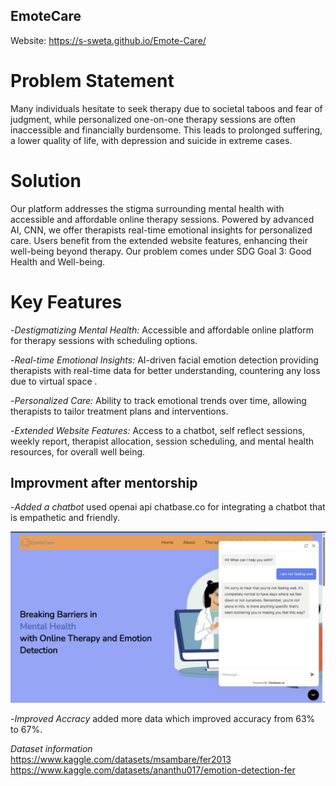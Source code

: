 ## EmoteCare

Website: https://s-sweta.github.io/Emote-Care/

# Problem Statement

Many individuals hesitate to seek therapy due to societal taboos and fear of judgment, while personalized one-on-one therapy sessions are often inaccessible and financially burdensome. This leads to prolonged suffering, a lower quality of life, with depression and suicide in extreme cases.

# Solution
Our platform addresses the stigma surrounding mental health with accessible and affordable online therapy sessions. Powered by advanced AI, CNN, we offer therapists real-time emotional insights for personalized care. Users benefit from the extended website features, enhancing their well-being beyond therapy.
Our problem comes under SDG Goal 3: Good Health and Well-being.

# Key Features
-*Destigmatizing Mental Health:* Accessible and affordable online platform for therapy sessions with scheduling options.

-*Real-time Emotional Insights:* AI-driven facial emotion detection providing therapists with real-time data for better understanding, countering any loss due to virtual space .

-*Personalized Care:* Ability to track emotional trends over time, allowing therapists to tailor treatment plans and interventions.

-*Extended Website Features:* Access to a chatbot, self reflect sessions, weekly report, therapist allocation, session scheduling, and mental health resources, for overall well being.

## Improvment after mentorship

-*Added a chatbot* used openai api chatbase.co for integrating a chatbot that is empathetic and friendly.

![alt text](https://github.com/s-sweta/Emote-Care/blob/2311364a9a40a5df9f111dab785789aea06ed317/images/website_with_chatbot.png)

-*Improved Accracy* added more data which improved accuracy from 63% to 67%.


*Dataset information* <br>
https://www.kaggle.com/datasets/msambare/fer2013 <br>
https://www.kaggle.com/datasets/ananthu017/emotion-detection-fer
